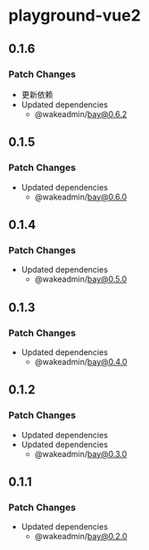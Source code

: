 # playground-vue2

## 0.1.6

### Patch Changes

- 更新依赖
- Updated dependencies
  - @wakeadmin/bay@0.6.2

## 0.1.5

### Patch Changes

- Updated dependencies
  - @wakeadmin/bay@0.6.0

## 0.1.4

### Patch Changes

- Updated dependencies
  - @wakeadmin/bay@0.5.0

## 0.1.3

### Patch Changes

- Updated dependencies
  - @wakeadmin/bay@0.4.0

## 0.1.2

### Patch Changes

- Updated dependencies
- Updated dependencies
  - @wakeadmin/bay@0.3.0

## 0.1.1

### Patch Changes

- Updated dependencies
  - @wakeadmin/bay@0.2.0
